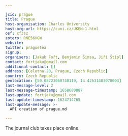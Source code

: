```yaml
---

jcid: prague
title: Prague
host-organisation: Charles University
host-org-url: https://cuni.cz/UKEN-1.html
osf: cf3sz
zotero: RNE56VGW
website: 
twitter: praguetea
signup: 
organisers: [Jakub Fořt, Benjamin Šimsa, Jiří Štipl]
contact: fortjaku@gmail.com
additional-contact: []
address: [Celetna 20, Prague, Czech Republic]
country: Czech Republic
geolocation: [50.08723060740119, 14.42631483078003]
last-message-level: 2
last-message-timestamp: 1658680887
last-update: fortjaku@gmail.com
last-update-timestamp: 1624714765
last-update-message: >-
  API creation of prague.md

---
```


The journal club takes place online.

